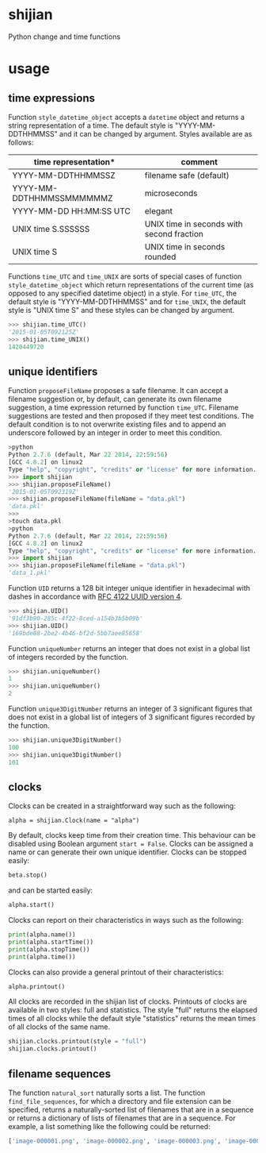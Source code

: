 # shijian

Python change and time functions

# usage

## time expressions

Function ```style_datetime_object``` accepts a ```datetime``` object and returns a string representation of a time. The default style is "YYYY-MM-DDTHHMMSS" and it can be changed by argument. Styles available are as follows:

|**time representation***|**comment**|
|---|---|
|YYYY-MM-DDTHHMMSSZ|filename safe (default)|
|YYYY-MM-DDTHHMMSSMMMMMMZ|microseconds|
|YYYY-MM-DD HH:MM:SS UTC|elegant|
|UNIX time S.SSSSSS|UNIX time in seconds with second fraction|
|UNIX time S|UNIX time in seconds rounded|

Functions ```time_UTC``` and ```time_UNIX``` are sorts of special cases of function ```style_datetime_object``` which return representations of the current time (as opposed to any specified datetime object) in a style. For ```time_UTC```, the default style is "YYYY-MM-DDTHHMMSS" and for ```time_UNIX```, the default style is "UNIX time S" and these styles can be changed by argument.

```Python
>>> shijian.time_UTC()
'2015-01-05T092125Z'
>>> shijian.time_UNIX()
1420449720
```

## unique identifiers

Function ```proposeFileName``` proposes a safe filename. It can accept a filename suggestion or, by default, can generate its own filename suggestion, a time expression returned by function ```time_UTC```. Filename suggestions are tested and then proposed if they meet test conditions. The default condition is to not overwrite existing files and to append an underscore followed by an integer in order to meet this condition.

```Python
>python
Python 2.7.6 (default, Mar 22 2014, 22:59:56) 
[GCC 4.8.2] on linux2
Type "help", "copyright", "credits" or "license" for more information.
>>> import shijian
>>> shijian.proposeFileName()
'2015-01-05T092319Z'
>>> shijian.proposeFileName(fileName = "data.pkl")
'data.pkl'
>>> 
>touch data.pkl
>python
Python 2.7.6 (default, Mar 22 2014, 22:59:56) 
[GCC 4.8.2] on linux2
Type "help", "copyright", "credits" or "license" for more information.
>>> import shijian
>>> shijian.proposeFileName(fileName = "data.pkl")
'data_1.pkl'
```

Function ```UID``` returns a 128 bit integer unique identifier in hexadecimal with dashes in accordance with [RFC 4122 UUID version 4](http://tools.ietf.org/html/rfc4122.html).

```Python
>>> shijian.UID()
'91df3b90-285c-4f22-8ced-a154b3b5b09b'
>>> shijian.UID()
'169bde88-2be2-4b46-bf2d-5bb7aee85658'
```

Function ```uniqueNumber``` returns an integer that does not exist in a global list of integers recorded by the function.

```Python
>>> shijian.uniqueNumber()
1
>>> shijian.uniqueNumber()
2
```

Function ```unique3DigitNumber``` returns an integer of 3 significant figures that does not exist in a global list of integers of 3 significant figures recorded by the function.

```Python
>>> shijian.unique3DigitNumber()
100
>>> shijian.unique3DigitNumber()
101
```

## clocks

Clocks can be created in a straightforward way such as the following:

    alpha = shijian.Clock(name = "alpha")

By default, clocks keep time from their creation time. This behaviour can be disabled using Boolean argument ```start = False```. Clocks can be assigned a name or can generate their own unique identifier. Clocks can be stopped easily:

```Python
beta.stop()
```

and can be started easily:

```Python
alpha.start()
```

Clocks can report on their characteristics in ways such as the following:

```Python
print(alpha.name())
print(alpha.startTime())
print(alpha.stopTime())
print(alpha.time())
```

Clocks can also provide a general printout of their characteristics:

```Python
alpha.printout()
```

All clocks are recorded in the shijian list of clocks. Printouts of clocks are available in two styles: full and statistics. The style "full" returns the elapsed times of all clocks while the default style "statistics" returns the mean times of all clocks of the same name.

```Python
shijian.clocks.printout(style = "full")
shijian.clocks.printout()
```

## filename sequences

The function ```natural_sort``` naturally sorts a list. The function ```find_file_sequences```, for which a directory and file extension can be specified, returns a naturally-sorted list of filenames that are in a sequence or returns a dictionary of lists of filenames that are in a sequence. For example, a list something like the following could be returned:

```Bash
['image-000001.png', 'image-000002.png', 'image-000003.png', 'image-000004.png', 'image-000005.png']
```
